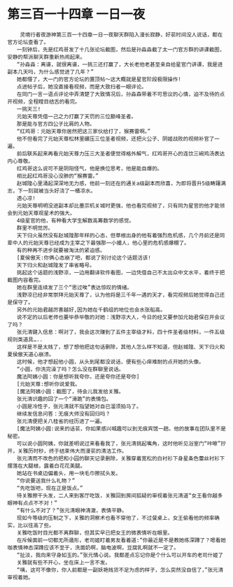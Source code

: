 # 第三百一十四章 一日一夜
        灵境行者夜游神第三百一十四章一日一夜聊天群陷入漫长寂静，好苌时间没人说话，都在官方论坛查看了。
       一刻钟后，先是红鸡哥发了十几张论坛截图，然后是孙淼淼截了太一门官方群的讲课截图，安静的帮派聊天群重新热闹起来。
       “孙淼淼：离谱，就很离谱，一挑三还打赢了，大长老他老甚至亲自给星官门讲课，我是进副本几天吗，为什么感觉进了几年？”
       她都懵了，大一门的官方论坛的置顶帖～这大概就是星官阶段极限操作!
       点进帖子后，她没直接看视频，而是大致扫者一眼评论。
       在同门一言一语点评论中弄清楚了大致情况后，孙淼森带着不可思议的心情，迫不及待的点开视频，全程瞠目结舌的看完。
       一挑天三!
       元始天尊凭借一己之力打赢了天罚的三位巅峰圣者。
       那是能与官方四公子比肩的人物。
       “红鸡哥：元始天尊你居然把这三家伙给打了，猴赛雷啊。”
       他不但看完了元始天尊松林里碾压三位圣者视频，还把火公子、阴姬战败的视频补官了一遍。
       前后联系起来再看元始天尊力压三大圣者便觉得格外解气，红鸡哥开心的连饮三碗鸡汤表达内心尊敬。
       红鸡哥这么说可不是阴阳怪气，他是换位思考，他是能自爆的。
       相比起红鸡哥没心没肺的“猴赛雷。”
       赵城隍心里涌起深深地无力感，他前一刻还在的通关a级副本而欣喜，为即将晋升5级畴躇满志，下一刻就被当头好浇了一桶凉水。
       透心凉!
       元始天尊明明没进副本却比墨宗机关城时更强，他也看完视频了，只有同为星官的他才能领会到元始天尊观星术的强大。
       4级星官的他，有种看大学生解数高筹数学的感觉。
       群里不明觉厉。
       天下归火虽然没有赵城隍那年样的心态，但草根出身的他有着强烈危机感，几个月前还是同辈中人的元始天尊已经成为主宰之下最强那一小撮人，他心里的危机感爆棚了。
       有的种再不进步就要被淘汰的紧迫感。
       [夏侯傲天:你俩心态崩了吧，都说了别讨论这个话题活该!
       天下归火和赵城隍发了串省略号。
       挑起这个话题的浅野凉，一边用翻译软件看图，一边凭借自己不太出众中文水平，着终于把截图内容看完。
       她在群里连续发了三个“思过唉”表达惊叹的情绪。
       浅野凉已经非常崇拜元始天尊了，认为他将是三千年一遇的天才，看完视频后她觉得自己还是保守了。
       另外的元始君越厉害越好,因为她在千鹤组的地位也会水张船高。
       说不定的以后老师也要毕恭毕敬的对她：浅野凉大人，今日的经又要参加元始君保召开会议了吗？
       张元清键入信息：啊对了，我会这次赚到了五件主宰级才料，四十件圣者级材料，一件五级规则类道具…..
       这样是不是太贱了，想了想他把这句话删除，其他人怎么样不知道，但赵城隍、天下归火和夏侯傲天道心崩溃。
       这时候，他才想起他小圆，从头到尾都没说话，便有些心痒难耐的点开她的头像。
       “小圆，你洗完澡了吗？怎么没在群聊里说话。
       魔法阿姨小圆：你是想听我夸你，还是夸你还是夸你]
       [元始天尊:想听你说爱我。
       [魔法阿姨小圆：截图了，待会儿我发给关雅。
       张元清识趣的回了一个“滑跪”的表情包。
       小圆是冷性子，张元清就不指望她对自已溜须拍马了。
       继续发信息问答：无痕大师没有回归吗？
       张元清便把关八桂省的经历进了一遍。
       [魔法阿姨小圆:说来的话苌，你如果感兴喊趣可以到无痕宾馆一趟。他的故事在团队里不是秘密。
       可以说小圆阿姨，你就差明说过来看看我了，张元清挑起嘴角，这时他听见浴室门“咔嚓”拧开，关雅历时秒，终于结束伟大而漫苌的清洁工作。
       张元清而不改色的把和小园的聊天记录删除，关雅穿着宽松的白衬衫下身星条色蕾丝衬衫下摆落在大腿根，露着白花花美腿。
       她站在书桌边偏着头，用一块毛巾擦拭头发。
       “你说要送我什么礼物？”
       “先吃饭吧，现在正是饭点。”
       待关雅擦干头发，二人来到客厅吃饭，关雅回到房间狐疑的审视着张元清道“女王看你越多眼神有点点不不对！”
       “有什么不对了？”张元清眼神清澈，表情平静。
       现如今等级的压制之下，关雅的洞察术也看不穿他了，不过餐桌上，女王偷看他的频率确实，比以往高了些。
       关雅吃饭时目光都不离群聊，但其实早已把女王的微表情听在眼里。
       在斥候面前一切都无所遁形，老司姬盯着男友看着道:“你最近是不是教她练深蹲了？嗯看她咖表情神态深蹲应该不至于，洗面奶啊，脑电波啊，豆腐乳啊就不一定了。
       “扯淡，我向来守身如玉的。”张元情心说。我都差点忘记你是个什么可以开车的老司什姬了
       关雅就有些不开心，坐在床上一言不发。
       “咦，这可不像你，你人前都是一副妖艳贱货不足为虑的样子，怎么突然没自信了，”张元清审视着她。